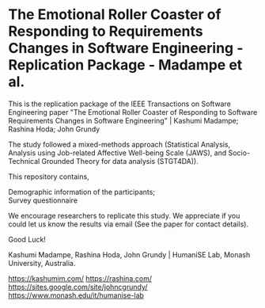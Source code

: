 # The Emotional Roller Coaster of Responding to Requirements Changes in Software Engineering - Replication Package - Madampe et al.

This is the replication package of the IEEE Transactions on Software Engineering paper "The Emotional Roller Coaster of Responding to Software Requirements Changes in Software Engineering" | Kashumi Madampe; Rashina Hoda; John Grundy

The study followed a mixed-methods approach (Statistical Analysis, Analysis using Job-related Affective Well-being Scale (JAWS), and Socio-Technical Grounded Theory for data analysis (STGT4DA)).

This repository contains,

Demographic information of the participants; </br>
Survey questionnaire

We encourage researchers to replicate this study. We appreciate if you could let us know the results via email (See the paper for contact details).

Good Luck!

Kashumi Madampe, Rashina Hoda, John Grundy | HumaniSE Lab, Monash University, Australia.

https://kashumim.com/ https://rashina.com/ https://sites.google.com/site/johncgrundy/ https://www.monash.edu/it/humanise-lab
